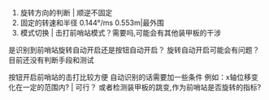 <!-- 前哨站 -->
1. 旋转方向的判断 | 顺逆不固定
2. 固定的转速和半径 0.144°/ms 0.553m|最外围
3. 模式切换 | 击打前哨站模式？需要吗,可能会有其他装甲板的干涉

是识别到前哨站旋转自动开启还是按钮自动开启？
旋转自动开启可能会有问题？目前还没有判断手段和测试

按钮开启前哨站的击打比较方便
自动识别的话需要加一些条件
例如：x轴位移变化在一定的范围内? | 可行？
     或者检测装甲板的跳变,作为前哨站是否旋转的指标?
     